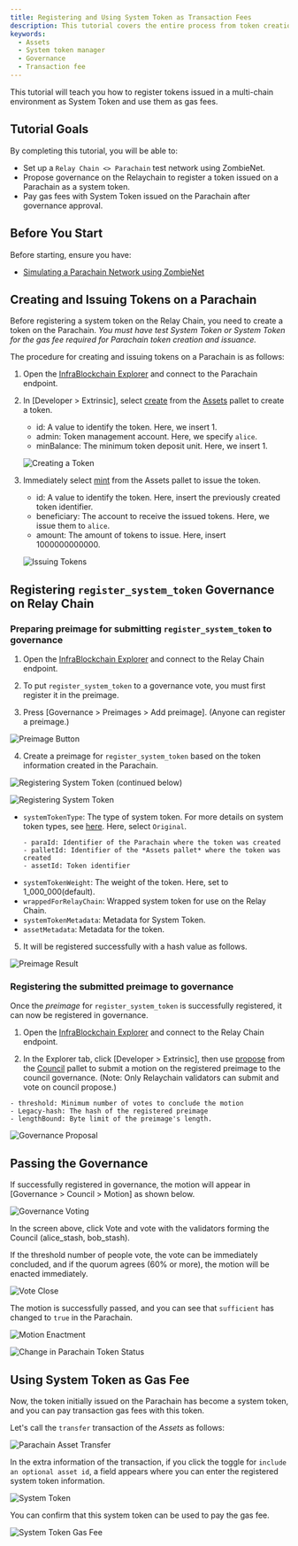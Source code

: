 ```yaml
---
title: Registering and Using System Token as Transaction Fees
description: This tutorial covers the entire process from token creation to governance for registering System Token, and using System Token for transactions.
keywords:
  - Assets
  - System token manager
  - Governance
  - Transaction fee
---
```


This tutorial will teach you how to register tokens issued in a multi-chain environment as System Token and use them as gas fees.

## Tutorial Goals

By completing this tutorial, you will be able to:

- Set up a `Relay Chain <> Parachain` test network using ZombieNet.
- Propose governance on the Relaychain to register a token issued on a Parachain as a system token.
- Pay gas fees with System Token issued on the Parachain after governance approval.

## Before You Start

Before starting, ensure you have:

- [Simulating a Parachain Network using ZombieNet](./test/simulate-parachains.md)

## Creating and Issuing Tokens on a Parachain

Before registering a system token on the Relay Chain, you need to create a token on the Parachain. _You must have test System Token or System Token for the gas fee required for Parachain token creation and issuance._

The procedure for creating and issuing tokens on a Parachain is as follows:

1. Open the [InfraBlockchain Explorer](https://portal.infrablockspace.net/#/explorer/) and connect to the Parachain endpoint.

2. In [Developer > Extrinsic], select [create](https://github.com/InfraBlockchain/infrablockspace-sdk/blob/599828207489db1d2b4633473c15c9be9dd97253/substrate/frame/assets/src/lib.rs#L625) from the [Assets](https://github.com/InfraBlockchain/infrablockspace-sdk/tree/master/substrate/frame/assets) pallet to create a token.

   - id: A value to identify the token. Here, we insert 1.
   - admin: Token management account. Here, we specify `alice`.
   - minBalance: The minimum token deposit unit. Here, we insert 1.

   ![Creating a Token](/media/images/docs/infrablockchain/tutorials/create_token.png)

3. Immediately select [mint](https://github.com/InfraBlockchain/infrablockspace-sdk/blob/599828207489db1d2b4633473c15c9be9dd97253/substrate/frame/assets/src/lib.rs#L801C7-L801C14) from the Assets pallet to issue the token.

   - id: A value to identify the token. Here, insert the previously created token identifier.
   - beneficiary: The account to receive the issued tokens. Here, we issue them to `alice`.
   - amount: The amount of tokens to issue. Here, insert 1000000000000.

   ![Issuing Tokens](/media/images/docs/infrablockchain/tutorials/mint_token.png)

## Registering `register_system_token` Governance on Relay Chain

### Preparing preimage for submitting `register_system_token` to governance

1. Open the [InfraBlockchain Explorer](https://portal.infrablockspace.net/#/explorer/) and connect to the Relay Chain endpoint.

2. To put `register_system_token` to a governance vote, you must first register it in the preimage.

3. Press [Governance > Preimages > Add preimage].
   (Anyone can register a preimage.)

![Preimage Button](/media/images/docs/infrablockchain/tutorials/preimage_button.png)

4. Create a preimage for `register_system_token` based on the token information created in the Parachain.

![Registering System Token (continued below)](/media/images/docs/infrablockchain/tutorials/register_system_token1.png)

![Registering System Token](/media/images/docs/infrablockchain/tutorials/register_system_token2.png)

- `systemTokenType`: The type of system token. For more details on system token types, see [here](../learn/protocol/system-token.md). Here, select `Original`.
  ```text
  - paraId: Identifier of the Parachain where the token was created
  - palletId: Identifier of the *Assets pallet* where the token was created
  - assetId: Token identifier
  ```
- `systemTokenWeight`: The weight of the token. Here, set to 1_000_000(default).
- `wrappedForRelayChain`: Wrapped system token for use on the Relay Chain.
- `systemTokenMetadata`: Metadata for System Token.
- `assetMetadata`: Metadata for the token.

5. It will be registered successfully with a hash value as follows.

![Preimage Result](/media/images/docs/infrablockchain/tutorials/preimage_result.png)

### Registering the submitted preimage to governance

Once the _preimage_ for `register_system_token` is successfully registered, it can now be registered in governance.

1. Open the [InfraBlockchain Explorer](https://portal.infrablockspace.net/#/explorer/) and connect to the Relay Chain endpoint.

2. In the Explorer tab, click [Developer > Extrinsic], then use [propose](https://github.com/InfraBlockchain/infrablockspace-sdk/blob/599828207489db1d2b4633473c15c9be9dd97253/substrate/frame/collective/src/lib.rs#L519) from the [Council](https://github.com/InfraBlockchain/infrablockspace-sdk/tree/master/substrate/frame/collective) pallet to submit a motion on the registered preimage to the council governance.
   (Note: Only Relaychain validators can submit and vote on council propose.)

```text
- threshold: Minimum number of votes to conclude the motion
- Legacy-hash: The hash of the registered preimage
- lengthBound: Byte limit of the preimage's length.
```

![Governance Proposal](/media/images/docs/infrablockchain/tutorials/council_propose.png)

## Passing the Governance

If successfully registered in governance, the motion will appear in [Governance > Council > Motion] as shown below.

![Governance Voting](/media/images/docs/infrablockchain/tutorials/governance_voting.png)

In the screen above, click Vote and vote with the validators forming the Council (alice_stash, bob_stash).

If the threshold number of people vote, the vote can be immediately concluded, and if the quorum agrees (60% or more), the motion will be enacted immediately.

![Vote Close](/media/images/docs/infrablockchain/tutorials/vote_close.png)

The motion is successfully passed, and you can see that `sufficient` has changed to `true` in the Parachain.

![Motion Enactment](/media/images/docs/infrablockchain/tutorials/enact_motion.png)

![Change in Parachain Token Status](/media/images/docs/infrablockchain/tutorials/parachain_sufficient_true.png)

## Using System Token as Gas Fee

Now, the token initially issued on the Parachain has become a system token,
and you can pay transaction gas fees with this token.

Let's call the `transfer` transaction of the _Assets_ as follows:

![Parachain Asset Transfer](/media/images/docs/infrablockchain/tutorials/parachain_asset_transfer.png)

In the extra information of the transaction, if you click the toggle for `include an optional asset id`, a field appears where you can enter the registered system token information.

![System Token](/media/images/docs/infrablockchain/tutorials/system_token_id.png)

You can confirm that this system token can be used to pay the gas fee.

![System Token Gas Fee](/media/images/docs/infrablockchain/tutorials/system_token_paid.png)
